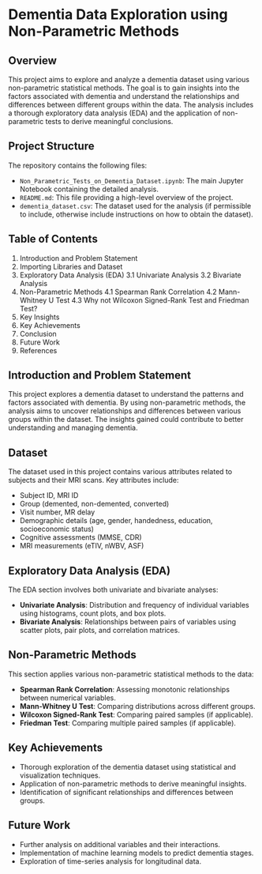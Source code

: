 # Dementia Data Exploration using Non-Parametric Methods

## Overview
This project aims to explore and analyze a dementia dataset using various non-parametric statistical methods. The goal is to gain insights into the factors associated with dementia and understand the relationships and differences between different groups within the data. The analysis includes a thorough exploratory data analysis (EDA) and the application of non-parametric tests to derive meaningful conclusions.

## Project Structure
The repository contains the following files:
- `Non_Parametric_Tests_on_Dementia_Dataset.ipynb`: The main Jupyter Notebook containing the detailed analysis.
- `README.md`: This file providing a high-level overview of the project.
- `dementia_dataset.csv`: The dataset used for the analysis (if permissible to include, otherwise include instructions on how to obtain the dataset).

## Table of Contents
1. Introduction and Problem Statement
2. Importing Libraries and Dataset
3. Exploratory Data Analysis (EDA)
   3.1 Univariate Analysis
   3.2 Bivariate Analysis
4. Non-Parametric Methods
   4.1 Spearman Rank Correlation
   4.2 Mann-Whitney U Test
   4.3 Why not Wilcoxon Signed-Rank Test and Friedman Test?
5. Key Insights 
6. Key Achievements
7. Conclusion
8. Future Work
9. References

## Introduction and Problem Statement
This project explores a dementia dataset to understand the patterns and factors associated with dementia. By using non-parametric methods, the analysis aims to uncover relationships and differences between various groups within the dataset. The insights gained could contribute to better understanding and managing dementia.

## Dataset
The dataset used in this project contains various attributes related to subjects and their MRI scans. Key attributes include:
- Subject ID, MRI ID
- Group (demented, non-demented, converted)
- Visit number, MR delay
- Demographic details (age, gender, handedness, education, socioeconomic status)
- Cognitive assessments (MMSE, CDR)
- MRI measurements (eTIV, nWBV, ASF)

## Exploratory Data Analysis (EDA)
The EDA section involves both univariate and bivariate analyses:
- **Univariate Analysis**: Distribution and frequency of individual variables using histograms, count plots, and box plots.
- **Bivariate Analysis**: Relationships between pairs of variables using scatter plots, pair plots, and correlation matrices.

## Non-Parametric Methods
This section applies various non-parametric statistical methods to the data:
- **Spearman Rank Correlation**: Assessing monotonic relationships between numerical variables.
- **Mann-Whitney U Test**: Comparing distributions across different groups.
- **Wilcoxon Signed-Rank Test**: Comparing paired samples (if applicable).
- **Friedman Test**: Comparing multiple paired samples (if applicable).

## Key Achievements
- Thorough exploration of the dementia dataset using statistical and visualization techniques.
- Application of non-parametric methods to derive meaningful insights.
- Identification of significant relationships and differences between groups.

## Future Work
- Further analysis on additional variables and their interactions.
- Implementation of machine learning models to predict dementia stages.
- Exploration of time-series analysis for longitudinal data.